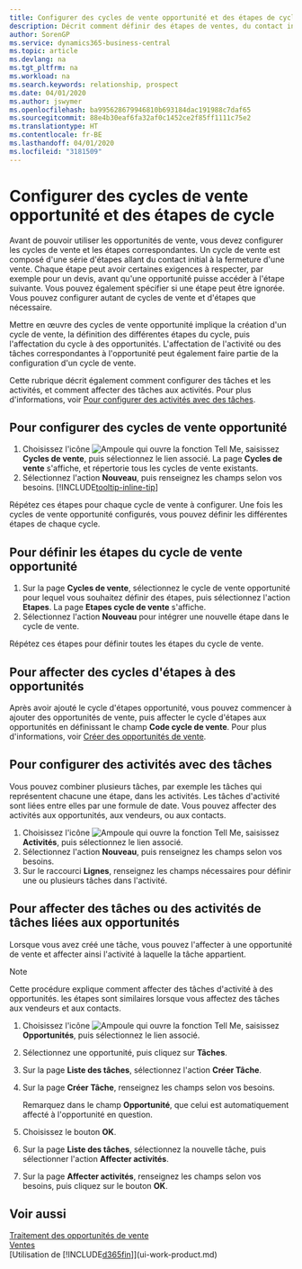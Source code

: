 ```yaml
---
title: Configurer des cycles de vente opportunité et des étapes de cycle| Microsoft Docs
description: Décrit comment définir des étapes de ventes, du contact initial à la clôture, créer un cycle de vente et l'affecter aux opportunités dans Business Central.
author: SorenGP
ms.service: dynamics365-business-central
ms.topic: article
ms.devlang: na
ms.tgt_pltfrm: na
ms.workload: na
ms.search.keywords: relationship, prospect
ms.date: 04/01/2020
ms.author: jswymer
ms.openlocfilehash: ba995628679946810b693184dac191988c7daf65
ms.sourcegitcommit: 88e4b30eaf6fa32af0c1452ce2f85ff1111c75e2
ms.translationtype: HT
ms.contentlocale: fr-BE
ms.lasthandoff: 04/01/2020
ms.locfileid: "3181509"
---
```

# <a name="set-up-opportunity-sales-cycles-and-cycle-stages"></a>Configurer des cycles de vente opportunité et des étapes de cycle
Avant de pouvoir utiliser les opportunités de vente, vous devez configurer les cycles de vente et les étapes correspondantes. Un cycle de vente est composé d'une série d'étapes allant du contact initial à la fermeture d'une vente. Chaque étape peut avoir certaines exigences à respecter, par exemple pour un devis, avant qu'une opportunité puisse accéder à l'étape suivante. Vous pouvez également spécifier si une étape peut être ignorée. Vous pouvez configurer autant de cycles de vente et d'étapes que nécessaire.

Mettre en œuvre des cycles de vente opportunité implique la création d'un cycle de vente, la définition des différentes étapes du cycle, puis l'affectation du cycle à des opportunités. L'affectation de l'activité ou des tâches correspondantes à l'opportunité peut également faire partie de la configuration d'un cycle de vente.

Cette rubrique décrit également comment configurer des tâches et les activités, et comment affecter des tâches aux activités. Pour plus d'informations, voir [Pour configurer des activités avec des tâches](marketing-how-setup-opportunity-sales-cycles-stages.md#to-set-up-activities-with-tasks).

## <a name="to-set-up-opportunity-sales-cycle-codes"></a>Pour configurer des cycles de vente opportunité
1. Choisissez l'icône ![Ampoule qui ouvre la fonction Tell Me](media/ui-search/search_small.png "Dites-moi ce que vous voulez faire"), saisissez **Cycles de vente**, puis sélectionnez le lien associé. La page **Cycles de vente** s'affiche, et répertorie tous les cycles de vente existants.
2. Sélectionnez l'action **Nouveau**, puis renseignez les champs selon vos besoins. [!INCLUDE[tooltip-inline-tip](includes/tooltip-inline-tip_md.md)]

Répétez ces étapes pour chaque cycle de vente à configurer. Une fois les cycles de vente opportunité configurés, vous pouvez définir les différentes étapes de chaque cycle.

## <a name="to-define-opportunity-sales-cycle-stages"></a>Pour définir les étapes du cycle de vente opportunité
1. Sur la page **Cycles de vente**, sélectionnez le cycle de vente opportunité pour lequel vous souhaitez définir des étapes, puis sélectionnez l'action **Etapes**. La page **Etapes cycle de vente** s'affiche.
2. Sélectionnez l'action **Nouveau** pour intégrer une nouvelle étape dans le cycle de vente.

Répétez ces étapes pour définir toutes les étapes du cycle de vente.

## <a name="to-assign-stage-cycles-to-opportunities"></a>Pour affecter des cycles d'étapes à des opportunités
Après avoir ajouté le cycle d'étapes opportunité, vous pouvez commencer à ajouter des opportunités de vente, puis affecter le cycle d'étapes aux opportunités en définissant le champ **Code cycle de vente**. Pour plus d'informations, voir [Créer des opportunités de vente](marketing-how-create-opportunities.md).

## <a name="to-set-up-activities-with-tasks"></a>Pour configurer des activités avec des tâches
Vous pouvez combiner plusieurs tâches, par exemple les tâches qui représentent chacune une étape, dans les activités. Les tâches d'activité sont liées entre elles par une formule de date. Vous pouvez affecter des activités aux opportunités, aux vendeurs, ou aux contacts.

1. Choisissez l'icône ![Ampoule qui ouvre la fonction Tell Me](media/ui-search/search_small.png "Dites-moi ce que vous voulez faire"), saisissez **Activités**, puis sélectionnez le lien associé.
2. Sélectionnez l'action **Nouveau**, puis renseignez les champs selon vos besoins.
3. Sur le raccourci **Lignes**, renseignez les champs nécessaires pour définir une ou plusieurs tâches dans l'activité.

## <a name="to-assign-tasks-or-activities-of-tasks-to-opportunities"></a>Pour affecter des tâches ou des activités de tâches liées aux opportunités
Lorsque vous avez créé une tâche, vous pouvez l'affecter à une opportunité de vente et affecter ainsi l'activité à laquelle la tâche appartient.

> [!NOTE]  
>   Cette procédure explique comment affecter des tâches d'activité à des opportunités. les étapes sont similaires lorsque vous affectez des tâches aux vendeurs et aux contacts.

1. Choisissez l'icône ![Ampoule qui ouvre la fonction Tell Me](media/ui-search/search_small.png "Dites-moi ce que vous voulez faire"), saisissez **Opportunités**, puis sélectionnez le lien associé.
2. Sélectionnez une opportunité, puis cliquez sur **Tâches**.
3. Sur la page **Liste des tâches**, sélectionnez l'action **Créer Tâche**.
4.  Sur la page **Créer Tâche**, renseignez les champs selon vos besoins.

    Remarquez dans le champ **Opportunité**, que celui est automatiquement affecté à l'opportunité en question.
5. Choisissez le bouton **OK**.
6. Sur la page **Liste des tâches**, sélectionnez la nouvelle tâche, puis sélectionner l'action **Affecter activités**.
7. Sur la page **Affecter activités**, renseignez les champs selon vos besoins, puis cliquez sur le bouton **OK**.

## <a name="see-also"></a>Voir aussi
[Traitement des opportunités de vente](marketing-processing-sales-opportunities.md)  
[Ventes](sales-manage-sales.md)  
[Utilisation de [!INCLUDE[d365fin](includes/d365fin_md.md)]](ui-work-product.md)
